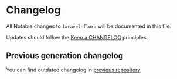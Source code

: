 # Changelog

All Notable changes to `laravel-flora` will be documented in this file.

Updates should follow the [Keep a CHANGELOG](http://keepachangelog.com/) principles.

## Previous generation changelog

You can find outdated changelog in [previous repository](https://github.com/mad-web/laravel-initializer/blob/master/CHANGELOG.md)
